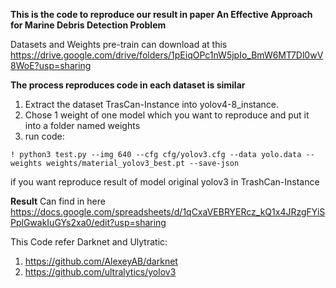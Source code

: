 **This is the code to reproduce our result in paper An Effective Approach for Marine Debris Detection Problem**

Datasets and Weights pre-train can download at this https://drive.google.com/drive/folders/1pEiqOPc1nW5jpIo_BmW6MT7Dl0wV8WoE?usp=sharing

**The process reproduces code in each dataset is similar**

1. Extract the dataset TrasCan-Instance into yolov4-8_instance. 
2. Chose 1 weight of one model which you want to reproduce and put it into a folder named weights
3. run code:
```
! python3 test.py --img 640 --cfg cfg/yolov3.cfg --data yolo.data --weights weights/material_yolov3_best.pt --save-json
```
if you want reproduce result of model original yolov3 in TrashCan-Instance

**Result**
Can find in here https://docs.google.com/spreadsheets/d/1qCxaVEBRYERcz_kQ1x4JRzgFYiSPplGwakIuGYs2xa0/edit?usp=sharing

This Code refer Darknet and Ulytratic:
  1. https://github.com/AlexeyAB/darknet
  2. https://github.com/ultralytics/yolov3

